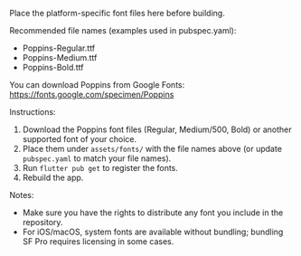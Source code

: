 Place the platform-specific font files here before building.

Recommended file names (examples used in pubspec.yaml):
- Poppins-Regular.ttf
- Poppins-Medium.ttf
- Poppins-Bold.ttf

You can download Poppins from Google Fonts: https://fonts.google.com/specimen/Poppins

Instructions:
1. Download the Poppins font files (Regular, Medium/500, Bold) or another
	supported font of your choice.
2. Place them under `assets/fonts/` with the file names above (or update `pubspec.yaml` to match your file names).
3. Run `flutter pub get` to register the fonts.
4. Rebuild the app.

Notes:
- Make sure you have the rights to distribute any font you include in the repository.
- For iOS/macOS, system fonts are available without bundling; bundling SF Pro requires licensing in some cases.
